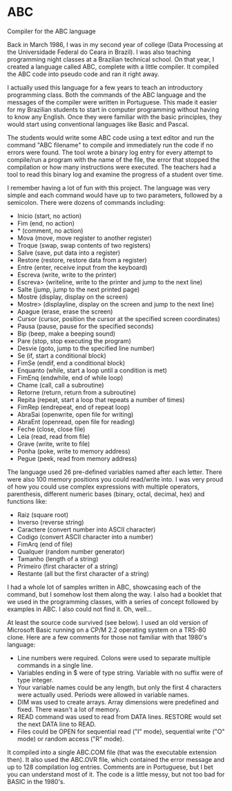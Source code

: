 # ABC
Compiler for the ABC language

Back in March 1986, I was in my second year of college (Data Processing at the Universidade Federal do Ceara in Brazil). I was also teaching programming night classes at a Brazilian technical school. On that year, I created a language called ABC, complete with a little compiler. It compiled the ABC code into pseudo code and ran it right away.

I actually used this language for a few years to teach an introductory programming class. Both the commands of the ABC language and the messages of the compiler were written in Portuguese. This made it easier for my Brazilian students to start in computer programming without having to know any English. Once they were familiar with the basic principles, they would start using conventional languages like Basic and Pascal.

The students would write some ABC code using a text editor and run the command "ABC filename" to compile and immediately run the code if no errors were found. The tool wrote a binary log entry for every attempt to compile/run a program with the name of the file, the error that stopped the compilation or how many instructions were executed. The teachers had a tool to read this binary log and examine the progress of a student over time.

I remember having a lot of fun with this project. The language was very simple and each command would have up to two parameters, followed by a semicolon. There were dozens of commands including:

* Inicio (start, no action)
* Fim (end, no action)
* \* (comment, no action)
* Mova (move, move register to another register)
* Troque (swap, swap contents of two registers)
* Salve (save, put data into a register)
* Restore (restore, restore data from a register)
* Entre (enter, receive input from the keyboard)
* Escreva (write, write to the printer)
* Escreva> (writeline, write to the printer and jump to the next line)
* Salte (jump, jump to the next printed page)
* Mostre (display, display on the screen)
* Mostre> (displayline, display on the screen and jump to the next line)
* Apague (erase, erase the screen)
* Cursor (cursor, position the cursor at the specified screen coordinates)
* Pausa (pause, pause for the specified seconds)
* Bip (beep, make a beeping sound)
* Pare (stop, stop executing the program)
* Desvie (goto, jump to the specified line number)
* Se (if, start a conditional block)
* FimSe (endif, end a conditional block)
* Enquanto (while, start a loop until a condition is met)
* FimEnq (endwhile, end of while loop)
* Chame (call, call a subroutine)
* Retorne (return, return from a subroutine)
* Repita (repeat, start a loop that repeats a number of times)
* FimRep (endrepeat, end of repeat loop)
* AbraSai (openwrite, open file for writing)
* AbraEnt (openread, open file for reading)
* Feche (close, close file)
* Leia (read, read from file)
* Grave (write, write to file)
* Ponha (poke, write to memory address)
* Pegue (peek, read from memory address)

The language used 26 pre-defined variables named after each letter. There were also 100 memory positions you could read/write into. I was very proud of how you could use complex expressions with multiple operators, parenthesis, different numeric bases (binary, octal, decimal, hex) and functions like:

* Raiz (square root)
* Inverso (reverse string)
* Caractere (convert number into ASCII character)
* Codigo (convert ASCII character into a number)
* FimArq (end of file)
* Qualquer (random number generator)
* Tamanho (length of a string)
* Primeiro (first character of a string)
* Restante (all but the first character of a string)

I had a whole lot of samples written in ABC, showcasing each of the command, but I somehow lost them along the way. I also had a booklet that we used in the programming classes, with a series of concept followed by examples in ABC. I also could not find it. Oh, well...

At least the source code survived (see below). I used an old version of Microsoft Basic running on a CP/M 2.2 operating system on a TRS-80 clone. Here are a few comments for those not familiar with that 1980's language:

* Line numbers were required. Colons were used to separate multiple commands in a single line.
* Variables ending in $ were of type string. Variable with no suffix were of type integer.
* Your variable names could be any length, but only the first 4 characters were actually used. Periods were allowed in variable names.
* DIM was used to create arrays. Array dimensions were predefined and fixed. There wasn't a lot of memory.
* READ command was used to read from DATA lines. RESTORE would set the next DATA line to READ.
* Files could be OPEN for sequential read ("I" mode), sequential write ("O" mode) or random access ("R" mode).

It compiled into a single ABC.COM file (that was the executable extension then). It also used the ABC.OVR file, which contained the error message and up to 128 compilation log entries. Comments are in Portuguese, but I bet you can understand most of it. The code is a little messy, but not too bad for BASIC in the 1980's.
